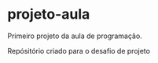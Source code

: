# projeto-aula
Primeiro projeto da aula de programação.

Repósitório criado para o desafio de projeto

